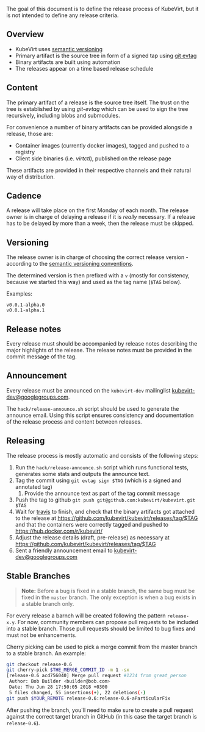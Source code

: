 
The goal of this document is to define the release process of KubeVirt, but it
is not intended to define any release criteria.


Overview
--------
- KubeVirt uses [semantic versioning](http://semver.org)
- Primary artifact is the source tree in form of a signed tap using
  [git evtag](https://github.com/cgwalters/git-evtag)
- Binary artifacts are built using automation
- The releases appear on a time based release schedule


Content
-------
The primary artifact of a release is the source tree itself. The trust on the
tree is established by using _git-evtag_ which can be used to sign the tree
recursively, including blobs and submodules.

For convenience a number of binary artifacts can be provided alongside a
release, those are:

- Container images (currently docker images), tagged and pushed to a registry
- Client side binaries (i.e. _virtctl_), published on the release page

These artifacts are provided in their respective channels and their natural way
of distribution.


Cadence
-------
A release will take place on the first Monday of each month.
The release owner is in charge of delaying a release if it is _really_
necessary.
If a release has to be delayed by more than a week, then the release must be
skipped.


Versioning
----------
The release owner is in charge of choosing the correct release version -
according to the [semantic versioning conventions](http://semver.org).

The determined version is then prefixed with a `v` (mostly for consistency,
because we started this way) and used as the tag name (`$TAG` below).

Examples:

```
v0.0.1-alpha.0
v0.0.1-alpha.1
```


Release notes
-------------
Every release must should be accompanied by release notes describing the
major highlights of the release.
The release notes must be provided in the commit message of the tag.


Announcement
------------
Every release must be announced on the `kubevirt-dev` mailinglist
<kubevirt-dev@googlegroups.com>.

The `hack/release-announce.sh` script should be used to generate the
announce email.
Using this script ensures consistency and documentation of the release
process and content between releases.


Releasing
---------
The release process is mostly automatic and consists of the following steps:

1. Run the `hack/release-announce.sh` script which runs functional tests,
   generates some stats and outputs the announce text.
2. Tag the commit using `git evtag sign $TAG` (which is a signed and annotated
   tag)
   1. Provide the announce text as part of the tag commit message
3. Push the tag to github `git push git@github.com:kubevirt/kubevirt.git $TAG`
4. Wait for [travis](https://travis-ci.org/kubevirt/kubevirt/) to finish, and
   check that the binary artifacts got attached to the release at
   <https://github.com/kubevirt/kubevirt/releases/tag/$TAG>
   and that the containers were correctly tagged and pushed to
   <https://hub.docker.com/r/kubevirt/>
5. Adjust the release details (draft, pre-release) as necessary at
   <https://github.com/kubevirt/kubevirt/releases/tag/$TAG>
6. Sent a friendly announcement email to <kubevirt-dev@googlegroups.com>

Stable Branches
---------------

> **Note:** Before a bug is fixed in a stable branch, the same bug must be fixed
> in the `master` branch. The only exception is when a bug exists in a stable
> branch only.

For every release a barnch will be created following the pattern `release-x.y`.
For now, community members can propose pull requests to be included into a
stable branch.
Those pull requests should be limited to bug fixes and must not be
enhancements.

Cherry picking can be used to pick a merge commit from the master branch
to a stable branch. An example:

```bash
git checkout release-0.6
git cherry-pick $THE_MERGE_COMMIT_ID -m 1 -sx
[release-0.6 acd756040] Merge pull request #1234 from great_person
 Author: Bob Builder <builder@bob.com>
 Date: Thu Jun 28 17:50:05 2018 +0300
 5 files changed, 55 insertions(+), 22 deletions(-)
git push $YOUR_REMOTE release-0.6:release-0.6-aParticularFix
```

After pushing the branch, you'll need to make sure to create a pull request
against the correct target branch in GitHub (in this case the target branch
is `release-0.6`).
